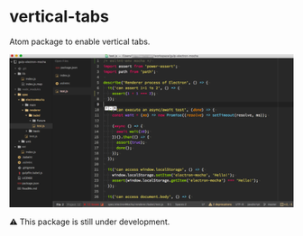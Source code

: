 # vertical-tabs

Atom package to enable vertical tabs.

![Screen Shot](screenshot.png)

:warning: This package is still under development.
